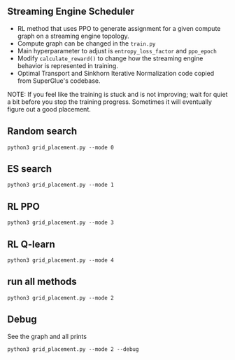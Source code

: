 ## Streaming Engine Scheduler

- RL method that uses PPO to generate assignment for a given compute graph on a streaming engine topology.
- Compute graph can be changed in the ```train.py```
- Main hyperparameter to adjust is ```entropy_loss_factor``` and ```ppo_epoch```
- Modify ```calculate_reward()``` to change how the streaming engine behavior is represented in training.
- Optimal Transport and Sinkhorn Iterative Normalization code copied from SuperGlue's codebase.

NOTE: If you feel like the training is stuck and is not improving; wait for quiet a bit before you stop the training progress. Sometimes it will eventually figure out a good placement.


## Random search

`python3 grid_placement.py --mode 0`

## ES search

`python3 grid_placement.py --mode 1`

## RL PPO

`python3 grid_placement.py --mode 3`

## RL Q-learn

`python3 grid_placement.py --mode 4`

## run all methods

`python3 grid_placement.py --mode 2`

## Debug
See the graph and all prints

`python3 grid_placement.py --mode 2 --debug`
